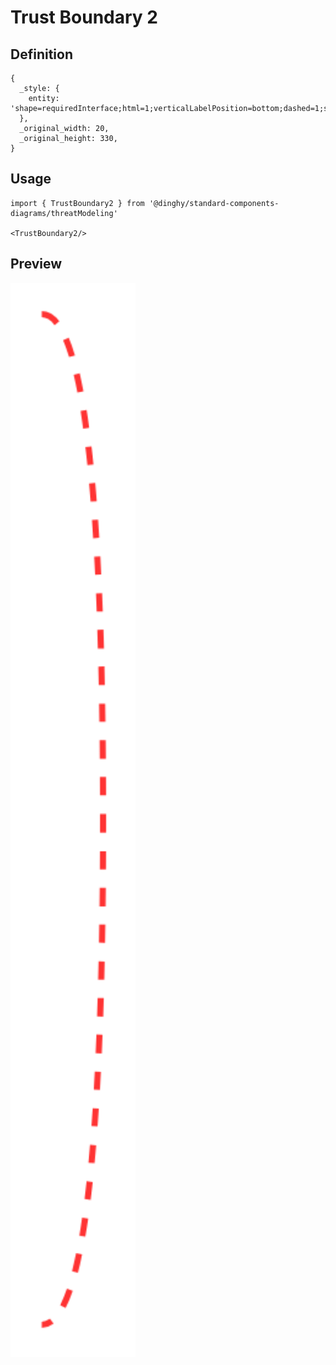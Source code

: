 # Trust Boundary 2

## Definition

```
{
  _style: { 
    entity: 'shape=requiredInterface;html=1;verticalLabelPosition=bottom;dashed=1;strokeColor=#FF3333;strokeWidth=2;fillColor=none;fontColor=#FF3333;align=center;verticalAlign=top;labelPosition=center;',
  },
  _original_width: 20,
  _original_height: 330,
}
```

## Usage

```
import { TrustBoundary2 } from '@dinghy/standard-components-diagrams/threatModeling'

<TrustBoundary2/>
```

## Preview

<img src="./trust-boundary-2.png" width="200"/>
